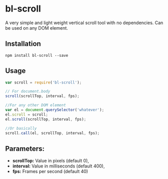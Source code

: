 # bl-scroll

A very simple and light weight vertical scroll tool with no dependencies. Can be used on any DOM element.

## Installation

`npm install bl-scroll --save`

## Usage

``` javascript
var scroll = require('bl-scroll');

// For document.body
scroll(scrollTop, interval, fps);

//For any other DOM element
var el = document.querySelector('whatever');
el.scroll = scroll;
el.scroll(scrollTop, interval, fps);

//Or basically
scroll.call(el, scrollTop, interval, fps);
```

## Parameters:

* **scrollTop:** Value in pixels (default 0),
* **interval:** Value in milliseconds (default 400),
* **fps:** Frames per second (default 40)
